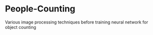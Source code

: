 # People-Counting

Various image processing techniques before training neural network for object counting
